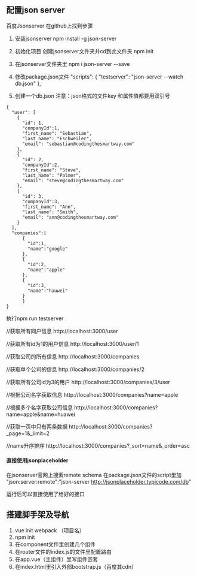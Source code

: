 ## 配置json server

百度Jsonserver 在github上找到步骤

1. 安装jsonserver
npm install -g json-server

2. 初始化项目
创建jsonserver文件夹并cd到此文件夹
npm init

3. 在jsonserver文件夹里
npm i json-server --save

4. 修改package.json文件
    "scripts": {
    "testserver": "json-server --watch db.json"
    },

5. 创建一个db.json
注意：json格式的文件key 和属性值都要用双引号

```
{
  "user": [
    {
      "id": 1,
      "companyId":1,
      "first_name": "Sebastian",
      "last_name": "Eschweiler",
      "email": "sebastian@codingthesmartway.com"
    },
    {
      "id": 2,
      "companyId":2,
      "first_name": "Steve",
      "last_name": "Palmer",
      "email": "steve@codingthesmartway.com"
    },
    {
      "id": 3,
      "companyId":3,
      "first_name": "Ann",
      "last_name": "Smith",
      "email": "ann@codingthesmartway.com"
    }
  ],
  "companies":[
      {
        "id":1,
        "name":"google"
      },
      {
        "id":2,
        "name":"apple"
      },
      {
        "id":3,
        "name":"hauwei"
      }
      ]
}
```

执行npm run testserver

//获取所有同户信息
http://localhost:3000/user

//获取所有id为1的用户信息
http://localhost:3000/user/1

//获取公司的所有信息
http://localhost:3000/companies

//获取单个公司的信息
http://localhost:3000/companies/2

//获取所有公司id为3的用户
http://localhost:3000/companies/3/user

//根据公司名字获取信息
http://localhost:3000/companies?name=apple

//根据多个名字获取公司信息
http://localhost:3000/companies?name=apple&name=huawei

//获取一页中只有两条数据
http://localhost:3000/companies?_page=1&_limit=2

//name升序排序 
http://localhost:3000/companies?_sort=name&_order=asc

#### 直接使用jsonplaceholder

在jsonserver官网上搜索remote schema
在package.json文件的script里加
 "json:server:remote":"json-server http://jsonplaceholder.typicode.com/db" 

运行后可以直接使用了给好的接口

## 搭建脚手架及导航
1. vue init webpack （项目名）
2. npm init
3. 在component文件里创建几个组件
4. 在router文件的index.js的文件里配置路由
5. 在app.vue（主组件）里写组件嵌套
6. 在index.html里引入外部bootstrap.js（百度其cdn）

